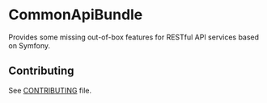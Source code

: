 # CommonApiBundle

Provides some missing out-of-box features for RESTful API services based on Symfony.

## Contributing

See [CONTRIBUTING](https://github.com/fre5h/CommonApiBundle/blob/master/.github/CONTRIBUTING.md) file.

